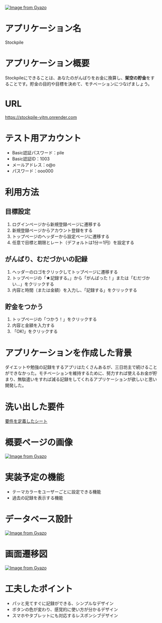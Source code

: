 <!-- [![Image from Gyazo](https://i.gyazo.com/c8918fbf817ac3316bd0029e06693505.png)](https://gyazo.com/c8918fbf817ac3316bd0029e06693505) -->
[![Image from Gyazo](https://i.gyazo.com/4ebed4a8087c1f6d1dd947009c6a6cd7.png)](https://gyazo.com/4ebed4a8087c1f6d1dd947009c6a6cd7)
# アプリケーション名
Stockpile
# アプリケーション概要
Stockpileにできることは、あなたのがんばりをお金に換算し、**架空の貯金**をすることです。貯金の目的や目標を決めて、モチベーションにつなげましょう。
# URL
https://stockpile-vjtm.onrender.com
# テスト用アカウント
- Basic認証パスワード：pile
- Basic認証ID：1003
- メールアドレス：o@o
- パスワード：ooo000
# 利用方法
## 目標設定
1. ログインページから新規登録ページに遷移する
2. 新規登録ページからアカウント登録をする
3. トップページのヘッダーから設定ページに遷移する
4. 任意で目標と期限とレート（デフォルトは1分＝1円）を設定する
## がんばり、むだづかいの記録
1. ヘッダーのロゴをクリックしてトップページに遷移する
2. トップページの「★記録する。」から「がんばった！」または「むだづかい…」をクリックする
3. 内容と時間（または金額）を入力し、「記録する」をクリックする
## 貯金をつかう
1. トップページの「つかう！」をクリックする
2. 内容と金額を入力する
3. 「OK!」をクリックする
# アプリケーションを作成した背景
ダイエットや勉強の記録をするアプリはたくさんあるが、三日坊主で続けることができなかった。モチベーションを維持するために、努力すれば使えるお金が貯まり、無駄遣いをすれば減る記録をしてくれるアプリケーションが欲しいと思い開発した。
# 洗い出した要件
[要件を定義したシート](https://docs.google.com/spreadsheets/d/1eN8XNE1SpPCY0XBMwlA9Gc9fW0w20qRfr9ufwTI13ew/edit#gid=982722306)
# 概要ページの画像
[![Image from Gyazo](https://i.gyazo.com/6be53af87373ca5c8be45a3297b97a68.png)](https://gyazo.com/6be53af87373ca5c8be45a3297b97a68)
# 実装予定の機能
- テーマカラーをユーザーごとに設定できる機能
- 過去の記録を表示する機能
# データベース設計
[![Image from Gyazo](https://i.gyazo.com/c531935c3968b9bba6bb8f1dd58772fc.png)](https://gyazo.com/c531935c3968b9bba6bb8f1dd58772fc)
# 画面遷移図
[![Image from Gyazo](https://i.gyazo.com/e7a35d06b0a9fc61ef1005a63ab1041f.png)](https://gyazo.com/e7a35d06b0a9fc61ef1005a63ab1041f)
# 工夫したポイント
- パッと見てすぐに記録ができる、シンプルなデザイン
- ボタンの色が変わり、感覚的に使い方が分かるデザイン
- スマホやタブレットにも対応するレスポンシブデザイン